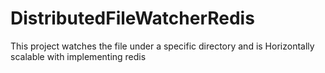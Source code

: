 # DistributedFileWatcherRedis
This project watches the file under a specific directory and is Horizontally scalable with implementing redis
